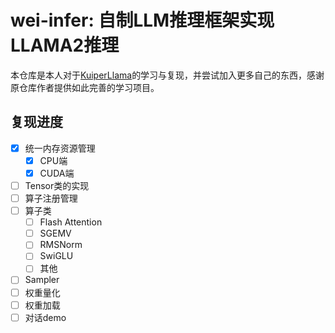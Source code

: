 # wei-infer: 自制LLM推理框架实现LLAMA2推理
本仓库是本人对于[KuiperLlama](https://github.com/zjhellofss/KuiperLLama)的学习与复现，并尝试加入更多自己的东西，感谢原仓库作者提供如此完善的学习项目。

## 复现进度
- [x] 统一内存资源管理
  - [x] CPU端
  - [x] CUDA端
- [ ] Tensor类的实现
- [ ] 算子注册管理
- [ ] 算子类
  - [ ] Flash Attention
  - [ ] SGEMV
  - [ ] RMSNorm
  - [ ] SwiGLU
  - [ ] 其他
- [ ] Sampler
- [ ] 权重量化
- [ ] 权重加载
- [ ] 对话demo